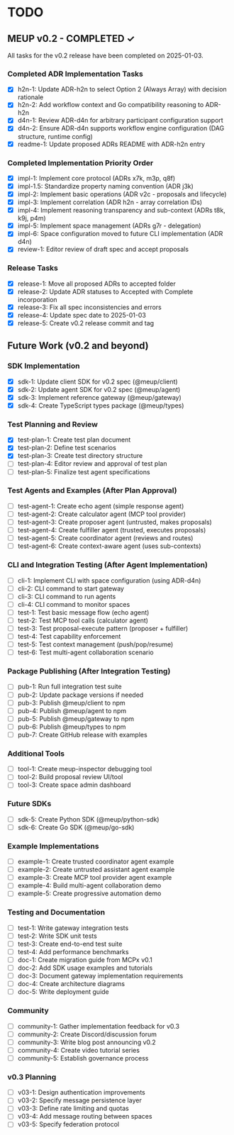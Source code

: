 # TODO

## MEUP v0.2 - COMPLETED ✓

All tasks for the v0.2 release have been completed on 2025-01-03.

### Completed ADR Implementation Tasks
- [x] h2n-1: Update ADR-h2n to select Option 2 (Always Array) with decision rationale
- [x] h2n-2: Add workflow context and Go compatibility reasoning to ADR-h2n
- [x] d4n-1: Review ADR-d4n for arbitrary participant configuration support
- [x] d4n-2: Ensure ADR-d4n supports workflow engine configuration (DAG structure, runtime config)
- [x] readme-1: Update proposed ADRs README with ADR-h2n entry

### Completed Implementation Priority Order
- [x] impl-1: Implement core protocol (ADRs x7k, m3p, q8f)
- [x] impl-1.5: Standardize property naming convention (ADR j3k)
- [x] impl-2: Implement basic operations (ADR v2c - proposals and lifecycle)
- [x] impl-3: Implement correlation (ADR h2n - array correlation IDs)
- [x] impl-4: Implement reasoning transparency and sub-context (ADRs t8k, k9j, p4m)
- [x] impl-5: Implement space management (ADRs g7r - delegation)
- [x] impl-6: Space configuration moved to future CLI implementation (ADR d4n)
- [x] review-1: Editor review of draft spec and accept proposals

### Release Tasks
- [x] release-1: Move all proposed ADRs to accepted folder
- [x] release-2: Update ADR statuses to Accepted with Complete incorporation
- [x] release-3: Fix all spec inconsistencies and errors
- [x] release-4: Update spec date to 2025-01-03
- [x] release-5: Create v0.2 release commit and tag

## Future Work (v0.2 and beyond)

### SDK Implementation
- [x] sdk-1: Update client SDK for v0.2 spec (@meup/client)
- [x] sdk-2: Update agent SDK for v0.2 spec (@meup/agent)
- [x] sdk-3: Implement reference gateway (@meup/gateway)
- [x] sdk-4: Create TypeScript types package (@meup/types)

### Test Planning and Review
- [x] test-plan-1: Create test plan document
- [x] test-plan-2: Define test scenarios
- [x] test-plan-3: Create test directory structure
- [ ] test-plan-4: Editor review and approval of test plan
- [ ] test-plan-5: Finalize test agent specifications

### Test Agents and Examples (After Plan Approval)
- [ ] test-agent-1: Create echo agent (simple response agent)
- [ ] test-agent-2: Create calculator agent (MCP tool provider)
- [ ] test-agent-3: Create proposer agent (untrusted, makes proposals)
- [ ] test-agent-4: Create fulfiller agent (trusted, executes proposals)
- [ ] test-agent-5: Create coordinator agent (reviews and routes)
- [ ] test-agent-6: Create context-aware agent (uses sub-contexts)

### CLI and Integration Testing (After Agent Implementation)
- [ ] cli-1: Implement CLI with space configuration (using ADR-d4n)
- [ ] cli-2: CLI command to start gateway
- [ ] cli-3: CLI command to run agents
- [ ] cli-4: CLI command to monitor spaces
- [ ] test-1: Test basic message flow (echo agent)
- [ ] test-2: Test MCP tool calls (calculator agent)
- [ ] test-3: Test proposal-execute pattern (proposer + fulfiller)
- [ ] test-4: Test capability enforcement
- [ ] test-5: Test context management (push/pop/resume)
- [ ] test-6: Test multi-agent collaboration scenario

### Package Publishing (After Integration Testing)
- [ ] pub-1: Run full integration test suite
- [ ] pub-2: Update package versions if needed
- [ ] pub-3: Publish @meup/client to npm
- [ ] pub-4: Publish @meup/agent to npm
- [ ] pub-5: Publish @meup/gateway to npm
- [ ] pub-6: Publish @meup/types to npm
- [ ] pub-7: Create GitHub release with examples

### Additional Tools
- [ ] tool-1: Create meup-inspector debugging tool
- [ ] tool-2: Build proposal review UI/tool
- [ ] tool-3: Create space admin dashboard

### Future SDKs
- [ ] sdk-5: Create Python SDK (@meup/python-sdk)
- [ ] sdk-6: Create Go SDK (@meup/go-sdk)

### Example Implementations
- [ ] example-1: Create trusted coordinator agent example
- [ ] example-2: Create untrusted assistant agent example
- [ ] example-3: Create MCP tool provider agent example
- [ ] example-4: Build multi-agent collaboration demo
- [ ] example-5: Create progressive automation demo

### Testing and Documentation
- [ ] test-1: Write gateway integration tests
- [ ] test-2: Write SDK unit tests
- [ ] test-3: Create end-to-end test suite
- [ ] test-4: Add performance benchmarks
- [ ] doc-1: Create migration guide from MCPx v0.1
- [ ] doc-2: Add SDK usage examples and tutorials
- [ ] doc-3: Document gateway implementation requirements
- [ ] doc-4: Create architecture diagrams
- [ ] doc-5: Write deployment guide

### Community
- [ ] community-1: Gather implementation feedback for v0.3
- [ ] community-2: Create Discord/discussion forum
- [ ] community-3: Write blog post announcing v0.2
- [ ] community-4: Create video tutorial series
- [ ] community-5: Establish governance process

### v0.3 Planning
- [ ] v03-1: Design authentication improvements
- [ ] v03-2: Specify message persistence layer
- [ ] v03-3: Define rate limiting and quotas
- [ ] v03-4: Add message routing between spaces
- [ ] v03-5: Specify federation protocol